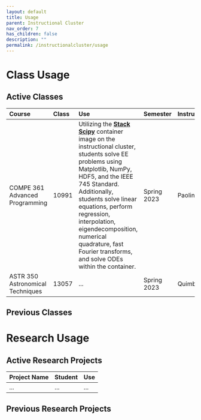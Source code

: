 ```yaml
---
layout: default
title: Usage
parent: Instructional Cluster
nav_order: 7
has_children: false
description: ""
permalink: /instructionalcluster/usage
---
```


# Class Usage

## Active Classes

| Course | Class | Use | Semester | Instructor |
|:-------|:------|:----|:---------|:-----------|
| COMPE 361 Advanced Programming   | 10991 | Utilizing the [**Stack Scipy**](/instructionalcluster/images) container image on the instructional cluster, students solve EE problems using Matplotlib, NumPy, HDF5, and the IEEE 745 Standard. Additionally, students solve linear equations, perform regression, interpolation, eigendecomposition, numerical quadrature, fast Fourier transforms, and solve ODEs within the container. | Spring 2023 | Paolini |
| ASTR 350 Astronomical Techniques | 13057 | ... | Spring 2023 | Quimby |

## Previous Classes

# Research Usage

## Active Research Projects

| Project Name | Student | Use |
|:-------------|:--------|:----|
| ... | ... | ... |

## Previous Research Projects